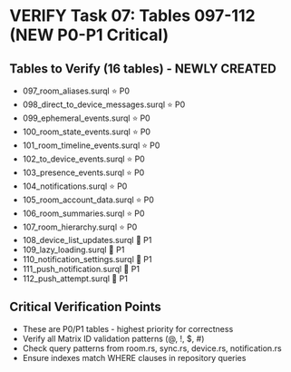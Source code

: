 # VERIFY Task 07: Tables 097-112 (NEW P0-P1 Critical)

## Tables to Verify (16 tables) - NEWLY CREATED
- 097_room_aliases.surql ⭐ P0
- 098_direct_to_device_messages.surql ⭐ P0
- 099_ephemeral_events.surql ⭐ P0
- 100_room_state_events.surql ⭐ P0
- 101_room_timeline_events.surql ⭐ P0
- 102_to_device_events.surql ⭐ P0
- 103_presence_events.surql ⭐ P0
- 104_notifications.surql ⭐ P0
- 105_room_account_data.surql ⭐ P0
- 106_room_summaries.surql ⭐ P0
- 107_room_hierarchy.surql ⭐ P0
- 108_device_list_updates.surql 🔸 P1
- 109_lazy_loading.surql 🔸 P1
- 110_notification_settings.surql 🔸 P1
- 111_push_notification.surql 🔸 P1
- 112_push_attempt.surql 🔸 P1

## Critical Verification Points
- These are P0/P1 tables - highest priority for correctness
- Verify all Matrix ID validation patterns (@, !, $, #)
- Check query patterns from room.rs, sync.rs, device.rs, notification.rs
- Ensure indexes match WHERE clauses in repository queries

